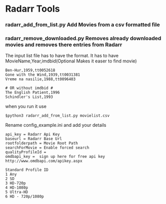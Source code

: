 # Radarr Tools 
### radarr_add_from_list.py Add Movies from a csv formatted file
### radarr_remove_downloaded.py Removes already downloaded movies and removes there entries from Radarr 
 
The input list file has to have the format. It has to have MovieName,Year,imdbid(Optional Makes it easer to find movie)
```
Ben-Hur,1959,tt0052618
Gone with the Wind,1939,tt0031381
Vreme na nasilie,1988,tt0096403

# OR without imdbid #
The English Patient,1996
Schindler's List,1993
```
when you run it use
```
$python3 radarr_add_from_list.py movielist.csv
```
Rename config_example.ini and add your details

```
api_key = Radarr Api Key
baseurl = Radarr Base Url
rootfolderpath = Movie Root Path
searchForMovie = Enable forced search
qualityProfileId = 
omdbapi_key =  sign up here for free api key http://www.omdbapi.com/apikey.aspx
```
```
Standard Profile ID
1 Any
2 SD
3 HD-720p
4 HD-1080p
5 Ultra-HD
6 HD - 720p/1080p
```
